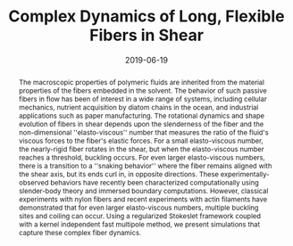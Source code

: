 ---
title: "Complex Dynamics of Long, Flexible Fibers in Shear"
date: 2019-06-19
authors: ["John LaGrone", "Ricardo Cortez", "**Wen Yan**", "Lisa Fauci"]
publication_types: ["2"]
publication: "*Journal of Non-Newtonian Fluid Mechanics*"
doi: "10.1016/j.jnnfm.2019.06.007"
abstract: The macroscopic properties of polymeric fluids are inherited from the material properties of the fibers embedded in the solvent. The behavior of such passive fibers in flow has been of interest in a wide range of systems, including cellular mechanics, nutrient acquisition by diatom chains in the ocean, and industrial applications such as paper manufacturing. The rotational dynamics and shape evolution of fibers in shear depends upon the slenderness of the fiber and the non-dimensional ''elasto-viscous'' number that measures the ratio of the fluid's viscous forces to the fiber's elastic forces. For a small elasto-viscous number, the nearly-rigid fiber rotates in the shear, but when the elasto-viscous number reaches a threshold, buckling occurs. For even larger elasto-viscous numbers, there is a transition to a ''snaking behavior'' where the fiber remains aligned with the shear axis, but its ends curl in, in opposite directions. These experimentally-observed behaviors have recently been characterized computationally using slender-body theory and immersed boundary computations. However, classical experiments with nylon fibers and recent experiments with actin filaments have demonstrated that for even larger elasto-viscous numbers, multiple buckling sites and coiling can occur. Using a regularized Stokeslet framework coupled with a kernel independent fast multipole method, we present simulations that capture these complex fiber dynamics.
---